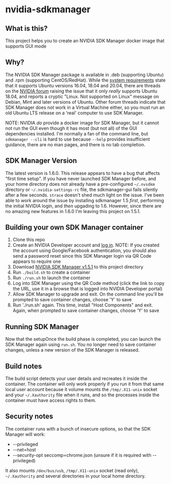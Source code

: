 # nvidia-sdkmanager

## What is this?
This project helps you to create an NVIDIA SDK Manager docker image that supports GUI mode

## Why?
The NVIDIA SDK Manager package is available in .deb (supporting Ubuntu) and .rpm (supporting CentOS/RedHat). While the [system requirements](https://docs.nvidia.com/sdk-manager/system-requirements/index.html) state that it supports Ubuntu versions 16.04, 18.04 and 20.04, there are threads on the [NVIDIA forum](https://forums.developer.nvidia.com/t/sdkmanager-not-supported-on-linux/71742/3) raising the issue that it only _really_ supports Ubuntu 18.04, and reports a cryptic "Linux. Not supported on Linux" message on Debian, Mint and later versions of Ubuntu.  Other forum threads indicate that SDK Manager does not work in a Virtual Machine either, so you must run an old Ubuntu LTS release on a 'real' computer to use SDK Manager.

NOTE: NVIDIA _do_ provide a docker image for SDK Manager, but it cannot not run the GUI even though it has most (but not all) of the GUI dependencies installed. I'm normally a fan of the command line, but `sdkmanager --cli` is hard to use because `--help` provides insufficient guidance, there are no man pages, and there is no tab completion.

## SDK Manager Version
The latest version is 1.6.0. This release appears to have a bug that affects "first time setup". If you have never launched SDK Manager before, and your home directory does not already have a pre-configured `~/.nvsdkm` directory or `~/.nvidia-settings-rc` file, the sdkmanager-gui fails silently after a few seconds. `strace` doesn't shed much light on the issue. I've been able to work around the issue by installing sdkmanager 1.5 _first_, performing the initial NVIDIA login, and _then_ upgading to 1.6. However, since there are no amazing new features in 1.6.0 I'm leaving this project on 1.5.1.

## Building your own SDK Manager container
1. Clone this repo
2. Create an NVIDIA Developer account and [log in](https://developer.nvidia.com/login). NOTE: If you created the account using Google/Facebook authentication, you should also send a password reset since this SDK Manager login via QR Code appears to require one
3. Download [NVIDIA SDK Manager v1.5.1](https://developer.nvidia.com/nvidia-sdk-manager-sdkmanager-deb-1517814) to this project directory
4. Run `./build.sh` to create a container
5. Run `./run.sh` to launch the container
6. Log into SDK Manager using the QR Code method (click the link to copy the URL, use it in a browse that is logged into NVIDIA Developer portal)
7. Allow SDK Manager to upgrade and exit. On the command line you'll be prompted to save container changes, choose 'Y' to save
8. Run './run.sh' again. This time, install "Host Components" and exit. Again, when prompted to save container changes, choose 'Y' to save

## Running SDK Manager
Now that the setupOnce the build phase is completed, you can launch the SDK Manager again using `run.sh`. You no longer need to save container changes, unless a new version of the SDK Manager is released.
 
## Build notes
The build script detects your user details and recreates it inside the container. The container will only work properly if you run it from that same local user account because it volume mounts the `/tmp/.X11-unix` socket and your `~/.Xauthority` file when it runs, and so the processes inside the container must have access rights to them.

## Security notes
The container runs with a bunch of insecure options, so that the SDK Manager will work:
* --privileged 
* --net=host 
* --security-opt seccomp=chrome.json (unsure if it is required with --privileged)

It also mounts `/dev/bus/usb`, `/tmp/.X11-unix` socket (read only), `~/.Xauthority` and several directories in your local home directory.
